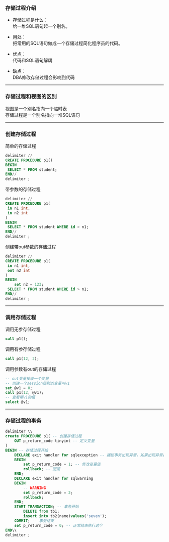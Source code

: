 ### 存储过程介绍

* 存储过程是什么：  
给一堆SQL语句起一个别名。  

* 用处：  
把常用的SQL语句做成一个存储过程简化程序员的代码。

* 优点：  
代码和SQL语句解耦

* 缺点：  
DBA修改存储过程会影响到代码

---

### 存储过程和视图的区别

视图是一个别名指向一个临时表  
存储过程是一个别名指向一堆SQL语句

---

### 创建存储过程

简单的存储过程

```sql
delimiter //
CREATE PROCEDURE p1()
BEGIN
 SELECT * FROM student;
END//
delimiter ;
```

带参数的存储过程

```sql
delimiter //
CREATE PROCEDURE p1(
 in n1 int,
 in n2 int
)
BEGIN
 SELECT * FROM student WHERE id > n1;
END//
delimiter ;
```

创建带out参数的存储过程

```sql
delimiter //
CREATE PROCEDURE p1(
 in n1 int,
 out n2 int
)
BEGIN
    set n2 = 123;
 SELECT * FROM student WHERE id > n1;
END//
delimiter ;
```

---

### 调用存储过程

调用无参存储过程

```sql
call p1();
```

调用有参存储过程

```sql
call p1(12, 2);
```

调用参数有out的存储过程

```sql
-- out变量接收一个变量
-- 创建一个session级别的变量叫v1
set @v1 = 0;
call p1(12, @v1);
-- 查看哪v1的值
select @v1;
```

---

### 存储过程的事务

```sql
delimiter \\
create PROCEDURE p1( -- 创建存储过程
    OUT p_return_code tinyint -- 定义变量
)
BEGIN -- 存储过程开始
    DECLARE exit handler for sqlexception -- 捕捉事务出现异常，如果出现异常执行下面代码块
    BEGIN
        set p_return_code = 1; -- 修改变量值
        rollback; -- 回滚
    END;
    DECLARE exit handler for sqlwarning
    BEGIN
        -- WARNING
        set p_return_code = 2;
        rollback;
    END;
    START TRANSACTION; -- 事务开始
        DELETE from tb1;
        insert into tb2(name)values('seven');
    COMMIT; -- 事务结束
    set p_return_code = 0; -- 正常结束执行这个
END\\
delimiter ;
```
